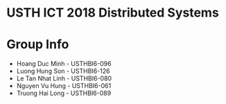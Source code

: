 USTH ICT 2018 Distributed Systems
=====================================

Group Info
=======================

* Hoang Duc Minh - USTHBI6-096
* Luong Hung Son - USTHBI6-126
* Le Tan Nhat Linh - USTHBI6-080
* Nguyen Vu Hung - USTHBI6-061
* Truong Hai Long - USTHBI6-089


